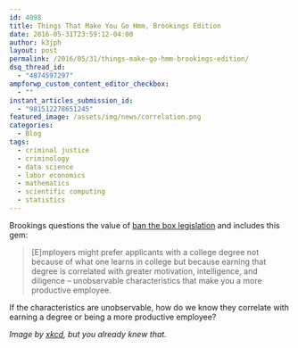```yaml
---
id: 4098
title: Things That Make You Go Hmm, Brookings Edition
date: 2016-05-31T23:59:12-04:00
author: k3jph
layout: post
permalink: /2016/05/31/things-make-go-hmm-brookings-edition/
dsq_thread_id:
  - "4874597297"
ampforwp_custom_content_editor_checkbox:
  - ""
instant_articles_submission_id:
  - "981512278651245"
featured_image: /assets/img/news/correlation.png
categories:
  - Blog
tags:
  - criminal justice
  - criminology
  - data science
  - labor economics
  - mathematics
  - scientific computing
  - statistics
---
```

Brookings questions the value of [ban the box legislation](http://www.brookings.edu/research/opinions/2016/05/31-ban-the-box-does-more-harm-than-good-doleac?cid=00900015020149101US0001-0531) and includes this gem:

>  [E]mployers might prefer applicants with a college degree not because of what one learns in college but because earning that degree is correlated with greater motivation, intelligence, and diligence – unobservable characteristics that make you a more productive employee.

If the characteristics are unobservable, how do we know they correlate with earning a degree or being a more productive employee?

_Image by [xkcd](http://xkcd.com/552/), but you already knew that._
